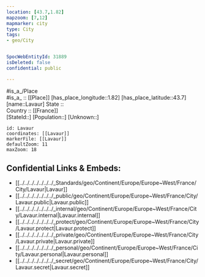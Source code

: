 ```yaml
---
location: [43.7,1.82] 
mapzoom: [7,12] 
mapmarker: city 
type: City
tags:
- geo/City


SpocWebEntityId: 31889
isDeleted: false
confidential: public

---
```

#is_a_/Place  
#is_a_ :: [[Place]] 
[has_place_longitude::1.82] 
[has_place_latitude::43.7] 
[name::Lavaur] 
State ::  
Country :: [[France]]  
[StateId::] 
[Population::] 
[Unknown::] 


```leaflet
id: Lavaur
coordinates: [[Lavaur]] 
markerFile: [[Lavaur]] 
defaultZoom: 11 
maxZoom: 18
```


## Confidential Links & Embeds: 
- [[../../../../../../../_Standards/geo/Continent/Europe/Europe~West/France/City/Lavaur|Lavaur]] 
- [[../../../../../../../_public/geo/Continent/Europe/Europe~West/France/City/Lavaur.public|Lavaur.public]] 
- [[../../../../../../../_internal/geo/Continent/Europe/Europe~West/France/City/Lavaur.internal|Lavaur.internal]] 
- [[../../../../../../../_protect/geo/Continent/Europe/Europe~West/France/City/Lavaur.protect|Lavaur.protect]] 
- [[../../../../../../../_private/geo/Continent/Europe/Europe~West/France/City/Lavaur.private|Lavaur.private]] 
- [[../../../../../../../_personal/geo/Continent/Europe/Europe~West/France/City/Lavaur.personal|Lavaur.personal]] 
- [[../../../../../../../_secret/geo/Continent/Europe/Europe~West/France/City/Lavaur.secret|Lavaur.secret]] 
